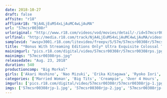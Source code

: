 ```yaml
---
date: 2018-10-27
draft: false
affsite: "r18"
afflinkr18: "NjA4LjEuMS4xLjAuMC4wLjAuMA"
url: "57mcsr00308r"
urloriginal: "http://www.r18.com/videos/vod/movies/detail/-/id=57mcsr00308r"
urlfinal: "http://media.r18.com/track/NjA4LjEuMS4xLjAuMC4wLjAuMA/videos/vod/movies/detail/-/id=57mcsr00308r"
samplevid: "awspv3001.r18.com/litevideo/freepv/5/57m/57mcsr00308r/57mcsr00308r_dmb_w.mp4"
title: "*Bonus With Streaming Editions Only* Ultra Exquisite Colossal Tits Creampie Sex With Horny Housewives 8 Hour Special 28 Ladies Second Edition!"
mainimgurl: "pics.r18.com/digital/video/57mcsr00308r/57mcsr00308rps.jpg"
mainimgs: "57mcsr00308rps.jpg"
releasedate: "Aug. 23, 2018"
duration: 540
productioncomp: "Big Morkal"
girls: ['Akari Hoshino', 'Nao Mizuki', 'Erika Kitagawa', 'Ryoko Iori', 'Haruka Koide', 'Yu Shinoda', 'Mikoto Mochida', 'Mikan Kururugi', 'Minami Ayase', 'Airu Oshima']
categories: ['Married Woman', 'Big Tits', 'Creampie', 'Over 4 Hours', 'Hi-Def']
imgurls: ['pics.r18.com/digital/video/57mcsr00308r/57mcsr00308rjp-1.jpg', 'pics.r18.com/digital/video/57mcsr00308r/57mcsr00308rjp-2.jpg', 'pics.r18.com/digital/video/57mcsr00308r/57mcsr00308rjp-3.jpg', 'pics.r18.com/digital/video/57mcsr00308r/57mcsr00308rjp-4.jpg', 'pics.r18.com/digital/video/57mcsr00308r/57mcsr00308rjp-5.jpg', 'pics.r18.com/digital/video/57mcsr00308r/57mcsr00308rjp-6.jpg', 'pics.r18.com/digital/video/57mcsr00308r/57mcsr00308rjp-7.jpg', 'pics.r18.com/digital/video/57mcsr00308r/57mcsr00308rjp-8.jpg', 'pics.r18.com/digital/video/57mcsr00308r/57mcsr00308rjp-9.jpg', 'pics.r18.com/digital/video/57mcsr00308r/57mcsr00308rjp-10.jpg', 'pics.r18.com/digital/video/57mcsr00308r/57mcsr00308rjp-11.jpg', 'pics.r18.com/digital/video/57mcsr00308r/57mcsr00308rjp-12.jpg', 'pics.r18.com/digital/video/57mcsr00308r/57mcsr00308rjp-13.jpg', 'pics.r18.com/digital/video/57mcsr00308r/57mcsr00308rjp-14.jpg', 'pics.r18.com/digital/video/57mcsr00308r/57mcsr00308rjp-15.jpg', 'pics.r18.com/digital/video/57mcsr00308r/57mcsr00308rjp-16.jpg', 'pics.r18.com/digital/video/57mcsr00308r/57mcsr00308rjp-17.jpg', 'pics.r18.com/digital/video/57mcsr00308r/57mcsr00308rjp-18.jpg', 'pics.r18.com/digital/video/57mcsr00308r/57mcsr00308rjp-19.jpg', 'pics.r18.com/digital/video/57mcsr00308r/57mcsr00308rjp-20.jpg']
imgs: ['57mcsr00308rjp-1.jpg', '57mcsr00308rjp-2.jpg', '57mcsr00308rjp-3.jpg', '57mcsr00308rjp-4.jpg', '57mcsr00308rjp-5.jpg', '57mcsr00308rjp-6.jpg', '57mcsr00308rjp-7.jpg', '57mcsr00308rjp-8.jpg', '57mcsr00308rjp-9.jpg', '57mcsr00308rjp-10.jpg', '57mcsr00308rjp-11.jpg', '57mcsr00308rjp-12.jpg', '57mcsr00308rjp-13.jpg', '57mcsr00308rjp-14.jpg', '57mcsr00308rjp-15.jpg', '57mcsr00308rjp-16.jpg', '57mcsr00308rjp-17.jpg', '57mcsr00308rjp-18.jpg', '57mcsr00308rjp-19.jpg', '57mcsr00308rjp-20.jpg']
---
```

